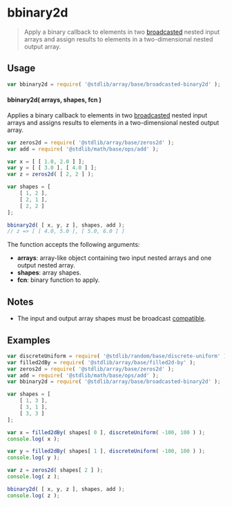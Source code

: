 <!--

@license Apache-2.0

Copyright (c) 2023 The Stdlib Authors.

Licensed under the Apache License, Version 2.0 (the "License");
you may not use this file except in compliance with the License.
You may obtain a copy of the License at

   http://www.apache.org/licenses/LICENSE-2.0

Unless required by applicable law or agreed to in writing, software
distributed under the License is distributed on an "AS IS" BASIS,
WITHOUT WARRANTIES OR CONDITIONS OF ANY KIND, either express or implied.
See the License for the specific language governing permissions and
limitations under the License.

-->

# bbinary2d

> Apply a binary callback to elements in two [broadcasted][@stdlib/array/base/broadcast-array] nested input arrays and assign results to elements in a two-dimensional nested output array.

<section class="intro">

</section>

<!-- /.intro -->

<section class="usage">

## Usage

```javascript
var bbinary2d = require( '@stdlib/array/base/broadcasted-binary2d' );
```

#### bbinary2d( arrays, shapes, fcn )

Applies a binary callback to elements in two [broadcasted][@stdlib/array/base/broadcast-array] nested input arrays and assigns results to elements in a two-dimensional nested output array.

```javascript
var zeros2d = require( '@stdlib/array/base/zeros2d' );
var add = require( '@stdlib/math/base/ops/add' );

var x = [ [ 1.0, 2.0 ] ];
var y = [ [ 3.0 ], [ 4.0 ] ];
var z = zeros2d( [ 2, 2 ] );

var shapes = [
    [ 1, 2 ],
    [ 2, 1 ],
    [ 2, 2 ]
];

bbinary2d( [ x, y, z ], shapes, add );
// z => [ [ 4.0, 5.0 ], [ 5.0, 6.0 ] ]
```

The function accepts the following arguments:

-   **arrays**: array-like object containing two input nested arrays and one output nested array.
-   **shapes**: array shapes.
-   **fcn**: binary function to apply.

</section>

<!-- /.usage -->

<section class="notes">

## Notes

-   The input and output array shapes must be broadcast [compatible][@stdlib/ndarray/base/broadcast-shapes].

</section>

<!-- /.notes -->

<section class="examples">

## Examples

<!-- eslint no-undef: "error" -->

```javascript
var discreteUniform = require( '@stdlib/random/base/discrete-uniform' ).factory;
var filled2dBy = require( '@stdlib/array/base/filled2d-by' );
var zeros2d = require( '@stdlib/array/base/zeros2d' );
var add = require( '@stdlib/math/base/ops/add' );
var bbinary2d = require( '@stdlib/array/base/broadcasted-binary2d' );

var shapes = [
    [ 1, 3 ],
    [ 3, 1 ],
    [ 3, 3 ]
];

var x = filled2dBy( shapes[ 0 ], discreteUniform( -100, 100 ) );
console.log( x );

var y = filled2dBy( shapes[ 1 ], discreteUniform( -100, 100 ) );
console.log( y );

var z = zeros2d( shapes[ 2 ] );
console.log( z );

bbinary2d( [ x, y, z ], shapes, add );
console.log( z );
```

</section>

<!-- /.examples -->

<!-- Section for related `stdlib` packages. Do not manually edit this section, as it is automatically populated. -->

<section class="related">

</section>

<!-- /.related -->

<!-- Section for all links. Make sure to keep an empty line after the `section` element and another before the `/section` close. -->

<section class="links">

[@stdlib/array/base/broadcast-array]: https://github.com/stdlib-js/array/tree/main/base/broadcast-array

[@stdlib/ndarray/base/broadcast-shapes]: https://github.com/stdlib-js/ndarray-base-broadcast-shapes

</section>

<!-- /.links -->
